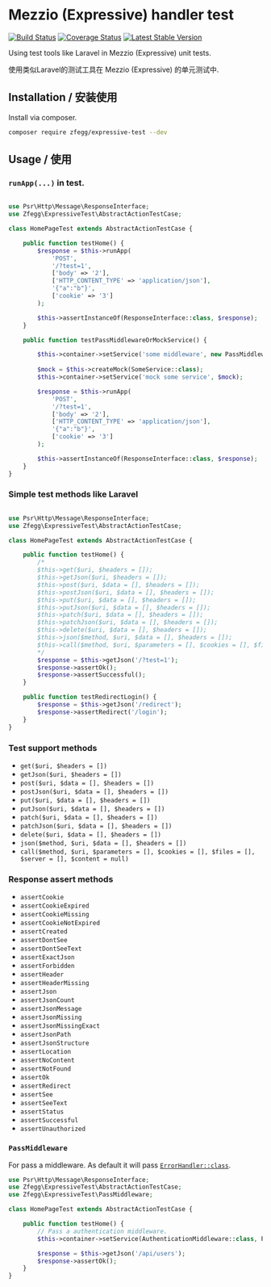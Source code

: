 Mezzio (Expressive) handler test
================================

[![Build Status](https://travis-ci.org/zfegg/expressive-test.png)](https://travis-ci.org/zfegg/expressive-test)
[![Coverage Status](https://coveralls.io/repos/github/zfegg/expressive-test/badge.svg?branch=master)](https://coveralls.io/github/zfegg/expressive-test?branch=master)
[![Latest Stable Version](https://poser.pugx.org/zfegg/expressive-test/v/stable.png)](https://packagist.org/packages/zfegg/expressive-test)


Using test tools like Laravel in Mezzio (Expressive) unit tests.

使用类似Laravel的测试工具在 Mezzio (Expressive) 的单元测试中.

Installation / 安装使用
-----------------------

Install via composer.

```bash
composer require zfegg/expressive-test --dev
```

Usage / 使用
--------------

### `runApp(...)` in test.

```php

use Psr\Http\Message\ResponseInterface;
use Zfegg\ExpressiveTest\AbstractActionTestCase;

class HomePageTest extends AbstractActionTestCase {

    public function testHome() {
        $response = $this->runApp(
            'POST',
            '/?test=1',
            ['body' => '2'],
            ['HTTP_CONTENT_TYPE' => 'application/json'],
            '{"a":"b"}',
            ['cookie' => '3']
        );

        $this->assertInstanceOf(ResponseInterface::class, $response);
    }

    public function testPassMiddlewareOrMockService() {

        $this->container->setService('some middleware', new PassMiddleware());
        
        $mock = $this->createMock(SomeService::class);
        $this->container->setService('mock some service', $mock);

        $response = $this->runApp(
            'POST',
            '/?test=1',
            ['body' => '2'],
            ['HTTP_CONTENT_TYPE' => 'application/json'],
            '{"a":"b"}',
            ['cookie' => '3']
        );

        $this->assertInstanceOf(ResponseInterface::class, $response);
    }
}
```

### Simple test methods like Laravel

```php

use Psr\Http\Message\ResponseInterface;
use Zfegg\ExpressiveTest\AbstractActionTestCase;

class HomePageTest extends AbstractActionTestCase {

    public function testHome() {
        /*
        $this->get($uri, $headers = []);
        $this->getJson($uri, $headers = []);
        $this->post($uri, $data = [], $headers = []);
        $this->postJson($uri, $data = [], $headers = []);
        $this->put($uri, $data = [], $headers = []);
        $this->putJson($uri, $data = [], $headers = []);
        $this->patch($uri, $data = [], $headers = []);
        $this->patchJson($uri, $data = [], $headers = []);
        $this->delete($uri, $data = [], $headers = []);
        $this->json($method, $uri, $data = [], $headers = []);
        $this->call($method, $uri, $parameters = [], $cookies = [], $files = [], $server = [], $content = null);
        */
        $response = $this->getJson('/?test=1');
        $response->assertOk();
        $response->assertSuccessful();
    }

    public function testRedirectLogin() {
        $response = $this->getJson('/redirect');
        $response->assertRedirect('/login');
    }
}
```

### Test support methods

- `get($uri, $headers = [])`
- `getJson($uri, $headers = [])`
- `post($uri, $data = [], $headers = [])`
- `postJson($uri, $data = [], $headers = [])`
- `put($uri, $data = [], $headers = [])`
- `putJson($uri, $data = [], $headers = [])`
- `patch($uri, $data = [], $headers = [])`
- `patchJson($uri, $data = [], $headers = [])`
- `delete($uri, $data = [], $headers = [])`
- `json($method, $uri, $data = [], $headers = [])`
- `call($method, $uri, $parameters = [], $cookies = [], $files = [], $server = [], $content = null)`

### Response assert methods

- `assertCookie`
- `assertCookieExpired`
- `assertCookieMissing`
- `assertCookieNotExpired`
- `assertCreated`
- `assertDontSee`
- `assertDontSeeText`
- `assertExactJson`
- `assertForbidden`
- `assertHeader`
- `assertHeaderMissing`
- `assertJson`
- `assertJsonCount`
- `assertJsonMessage`
- `assertJsonMissing`
- `assertJsonMissingExact`
- `assertJsonPath`
- `assertJsonStructure`
- `assertLocation`
- `assertNoContent`
- `assertNotFound`
- `assertOk`
- `assertRedirect`
- `assertSee`
- `assertSeeText`
- `assertStatus`
- `assertSuccessful`
- `assertUnauthorized`


### `PassMiddleware`

For pass a middleware. As default it will pass [`ErrorHandler::class`](src/Helper/SetupApplicationTrait.php#L55).

```php
use Psr\Http\Message\ResponseInterface;
use Zfegg\ExpressiveTest\AbstractActionTestCase;
use Zfegg\ExpressiveTest\PassMiddleware;

class HomePageTest extends AbstractActionTestCase {

    public function testHome() {
        // Pass a authentication middleware.
        $this->container->setService(AuthenticationMiddleware::class, PassMiddleware::class); 

        $response = $this->getJson('/api/users');
        $response->assertOk();
    }
}
```

